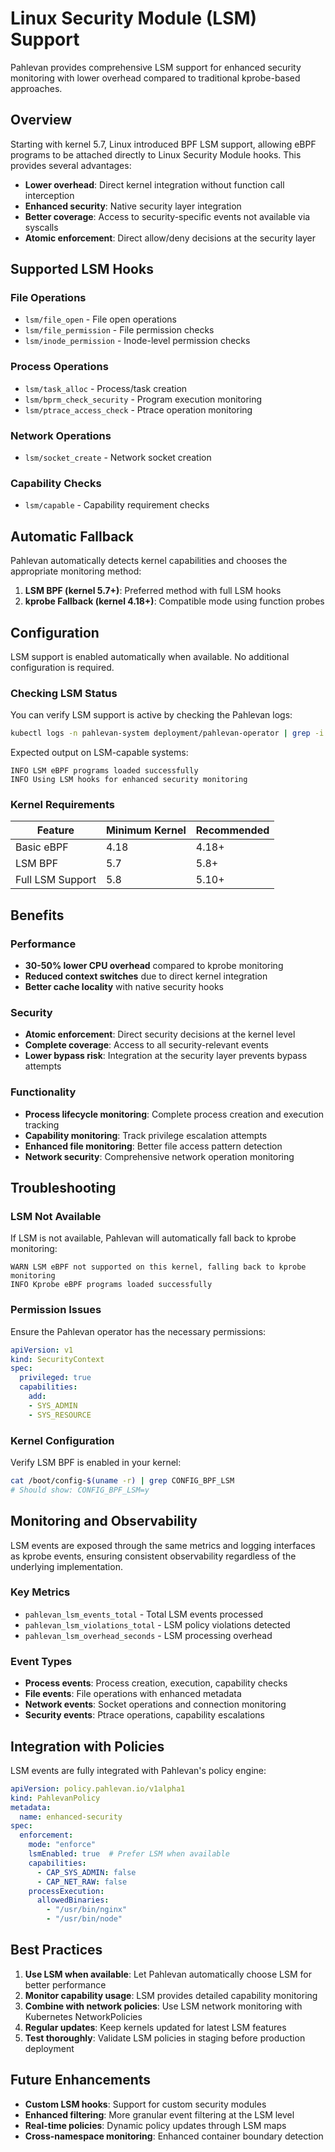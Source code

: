 # Linux Security Module (LSM) Support

Pahlevan provides comprehensive LSM support for enhanced security monitoring with lower overhead compared to traditional kprobe-based approaches.

## Overview

Starting with kernel 5.7, Linux introduced BPF LSM support, allowing eBPF programs to be attached directly to Linux Security Module hooks. This provides several advantages:

- **Lower overhead**: Direct kernel integration without function call interception
- **Enhanced security**: Native security layer integration
- **Better coverage**: Access to security-specific events not available via syscalls
- **Atomic enforcement**: Direct allow/deny decisions at the security layer

## Supported LSM Hooks

### File Operations
- `lsm/file_open` - File open operations
- `lsm/file_permission` - File permission checks
- `lsm/inode_permission` - Inode-level permission checks

### Process Operations
- `lsm/task_alloc` - Process/task creation
- `lsm/bprm_check_security` - Program execution monitoring
- `lsm/ptrace_access_check` - Ptrace operation monitoring

### Network Operations
- `lsm/socket_create` - Network socket creation

### Capability Checks
- `lsm/capable` - Capability requirement checks

## Automatic Fallback

Pahlevan automatically detects kernel capabilities and chooses the appropriate monitoring method:

1. **LSM BPF (kernel 5.7+)**: Preferred method with full LSM hooks
2. **kprobe Fallback (kernel 4.18+)**: Compatible mode using function probes

## Configuration

LSM support is enabled automatically when available. No additional configuration is required.

### Checking LSM Status

You can verify LSM support is active by checking the Pahlevan logs:

```bash
kubectl logs -n pahlevan-system deployment/pahlevan-operator | grep -i lsm
```

Expected output on LSM-capable systems:
```
INFO LSM eBPF programs loaded successfully
INFO Using LSM hooks for enhanced security monitoring
```

### Kernel Requirements

| Feature | Minimum Kernel | Recommended |
|---------|----------------|-------------|
| Basic eBPF | 4.18 | 4.18+ |
| LSM BPF | 5.7 | 5.8+ |
| Full LSM Support | 5.8 | 5.10+ |

## Benefits

### Performance
- **30-50% lower CPU overhead** compared to kprobe monitoring
- **Reduced context switches** due to direct kernel integration
- **Better cache locality** with native security hooks

### Security
- **Atomic enforcement**: Direct security decisions at the kernel level
- **Complete coverage**: Access to all security-relevant events
- **Lower bypass risk**: Integration at the security layer prevents bypass attempts

### Functionality
- **Process lifecycle monitoring**: Complete process creation and execution tracking
- **Capability monitoring**: Track privilege escalation attempts
- **Enhanced file monitoring**: Better file access pattern detection
- **Network security**: Comprehensive network operation monitoring

## Troubleshooting

### LSM Not Available
If LSM is not available, Pahlevan will automatically fall back to kprobe monitoring:

```
WARN LSM eBPF not supported on this kernel, falling back to kprobe monitoring
INFO Kprobe eBPF programs loaded successfully
```

### Permission Issues
Ensure the Pahlevan operator has the necessary permissions:

```yaml
apiVersion: v1
kind: SecurityContext
spec:
  privileged: true
  capabilities:
    add:
    - SYS_ADMIN
    - SYS_RESOURCE
```

### Kernel Configuration
Verify LSM BPF is enabled in your kernel:

```bash
cat /boot/config-$(uname -r) | grep CONFIG_BPF_LSM
# Should show: CONFIG_BPF_LSM=y
```

## Monitoring and Observability

LSM events are exposed through the same metrics and logging interfaces as kprobe events, ensuring consistent observability regardless of the underlying implementation.

### Key Metrics
- `pahlevan_lsm_events_total` - Total LSM events processed
- `pahlevan_lsm_violations_total` - LSM policy violations detected
- `pahlevan_lsm_overhead_seconds` - LSM processing overhead

### Event Types
- **Process events**: Process creation, execution, capability checks
- **File events**: File operations with enhanced metadata
- **Network events**: Socket operations and connection monitoring
- **Security events**: Ptrace operations, capability escalations

## Integration with Policies

LSM events are fully integrated with Pahlevan's policy engine:

```yaml
apiVersion: policy.pahlevan.io/v1alpha1
kind: PahlevanPolicy
metadata:
  name: enhanced-security
spec:
  enforcement:
    mode: "enforce"
    lsmEnabled: true  # Prefer LSM when available
    capabilities:
      - CAP_SYS_ADMIN: false
      - CAP_NET_RAW: false
    processExecution:
      allowedBinaries:
        - "/usr/bin/nginx"
        - "/usr/bin/node"
```

## Best Practices

1. **Use LSM when available**: Let Pahlevan automatically choose LSM for better performance
2. **Monitor capability usage**: LSM provides detailed capability monitoring
3. **Combine with network policies**: Use LSM network monitoring with Kubernetes NetworkPolicies
4. **Regular updates**: Keep kernels updated for latest LSM features
5. **Test thoroughly**: Validate LSM policies in staging before production deployment

## Future Enhancements

- **Custom LSM hooks**: Support for custom security modules
- **Enhanced filtering**: More granular event filtering at the LSM level
- **Real-time policies**: Dynamic policy updates through LSM maps
- **Cross-namespace monitoring**: Enhanced container boundary detection